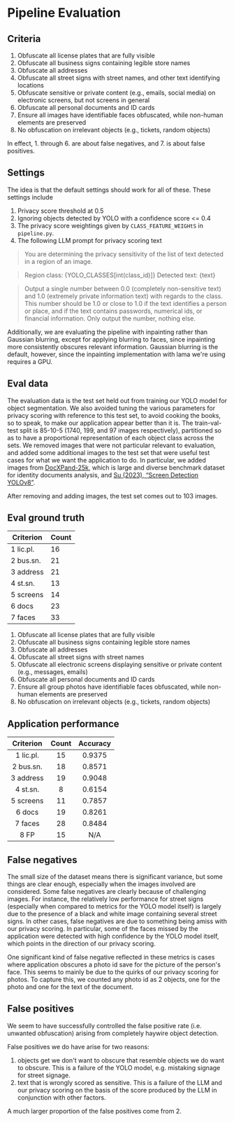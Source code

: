 # Pipeline Evaluation

## Criteria

1. Obfuscate all license plates that are fully visible
2. Obfuscate all business signs containing legible store names
3. Obfuscate all addresses
4. Obfuscate all street signs with street names, and other text identifying locations
5. Obfuscate sensitive or private content (e.g., emails, social media) on electronic screens,
   but not screens in general
6. Obfuscate all personal documents and ID cards
7. Ensure all images have identifiable faces obfuscated, while non-human elements are preserved
8. No obfuscation on irrelevant objects (e.g., tickets, random objects)

In effect, 1. through 6. are about false negatives, and 7. is about false positives.

## Settings

The idea is that the default settings should work for all of these. These settings include

1. Privacy score threshold at 0.5
2. Ignoring objects detected by YOLO with a confidence score <= 0.4
3. The privacy score weightings given by `CLASS_FEATURE_WEIGHtS` in `pipeline.py`.
4. The following LLM prompt for privacy scoring text

> You are determining the privacy sensitivity of the list
> of text detected in a region of an image.

> Region class: {YOLO_CLASSES[int(class_id)]}
> Detected text: {text}

> Output a single number between 0.0 (completely non-sensitive text) and 1.0 (extremely private information text)
> with regards to the class.
> This number should be 1.0 or close to 1.0 if the text identifies a person or place,
> and if the text contains passwords, numerical ids, or financial information.
> Only output the number, nothing else.

Additionally, we are evaluating the pipeline with inpainting rather than Gaussian blurring,
except for applying blurring to faces, since inpainting more consistently obscures relevant information.
Gaussian blurring is the default, however, since the inpainting implementation with lama we're using
requires a GPU.

## Eval data

The evaluation data is the test set held out from training our YOLO model for object segmentation.
We also avoided tuning the various parameters for privacy scoring with reference to this test set,
to avoid cooking the books, so to speak, to make our application appear better than it is.
The train-val-test split is 85-10-5 (1740, 199, and 97 images respectively),
partitioned so as to have a proportional representation of each object class across the sets.
We removed images that were not particular relevant to evaluation,
and added some additional images to the test set
that were useful test cases for what we want the application to do.
In particular, we added images from
[DocXPand-25k](https://arxiv.org/html/2407.20662v1#S3),
which is large and diverse benchmark dataset for identity documents analysis,
and [Su (2023), “Screen Detection YOLOv8”](https://data.mendeley.com/datasets/kp89xh68p2/1).

After removing and adding images, the test set comes out to 103 images.

## Eval ground truth

| Criterion | Count |
| --------- | ----- |
| 1 lic.pl. | 16    |
| 2 bus.sn. | 21    |
| 3 address | 21    |
| 4 st.sn.  | 13    |
| 5 screens | 14    |
| 6 docs    | 23    |
| 7 faces   | 33    |

1. Obfuscate all license plates that are fully visible
2. Obfuscate all business signs containing legible store names
3. Obfuscate all addresses
4. Obfuscate all street signs with street names
5. Obfuscate all electronic screens displaying sensitive or private content (e.g., messages, emails)
6. Obfuscate all personal documents and ID cards
7. Ensure all group photos have identifiable faces obfuscated, while non-human elements are preserved
8. No obfuscation on irrelevant objects (e.g., tickets, random objects)

## Application performance

| Criterion | Count | Accuracy |
| :-------: | :---: | :------: |
| 1 lic.pl. |  15   |  0.9375  |
| 2 bus.sn. |  18   |  0.8571  |
| 3 address |  19   |  0.9048  |
| 4 st.sn.  |   8   |  0.6154  |
| 5 screens |  11   |  0.7857  |
|  6 docs   |  19   |  0.8261  |
|  7 faces  |  28   |  0.8484  |
|   8 FP    |  15   |   N/A    |

## False negatives

The small size of the dataset means there is significant variance, but some things
are clear enough, especially when the images involved are considered.
Some false negatives are clearly because of challenging images. For instance,
the relatively low performance for street signs (especially when compared to
metrics for the YOLO model itself) is largely due to the presence of a black
and white image containing several street signs.
In other cases, false negatives are due to something being amiss with our
privacy scoring. In particular, some of the faces missed by the application
were detected with high confidence by the YOLO model itself, which points
in the direction of our privacy scoring.

One significant kind of false negative reflected in these metrics
is cases where application obscures a photo id save for the picture
of the person's face. This seems to mainly be due to the quirks of our
privacy scoring for photos. To capture this, we counted any photo id as 2 objects,
one for the photo and one for the text of the document.

## False positives

We seem to have successfully controlled the false positive rate
(i.e. unwanted obfuscation) arising from completely haywire object detection.

False positives we do have arise for two reasons:

1. objects get we don't want to obscure that resemble objects we do want to obscure.
   This is a failure of the YOLO model, e.g. mistaking signage for street signage.
2. text that is wrongly scored as sensitive. This is a failure of the LLM and
   our privacy scoring on the basis of the score produced by the LLM in conjunction
   with other factors.

A much larger proportion of the false positives come from 2.
